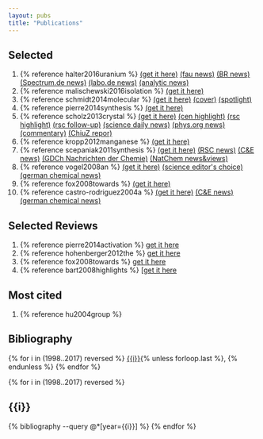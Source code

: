 ```yaml
---
layout: pubs
title: "Publications"
---
```


## Selected

<ol>
<li>{% reference halter2016uranium %}
	<a href="http://www.nature.com/nature/journal/vaop/ncurrent/abs/nature16530.html" _target="blank">(get it here)</a>
	<a href="https://www.fau.de/2016/01/news/wissenschaft/abfall-der-kernindustrie-dient-als-katalysator-fuer-die-produktion-von-wasserstoff-aus-wasser" _target="blank">(fau news)</a>
	<a href="http://www.br.de/nachrichten/mittelfranken/inhalt/katalysator-uran-uni-erlangen-102.html" _target="blank">(BR news)</a>
	<a href="http://www.spektrum.de/news/uran-zum-wasserspalten/1400543" _target="blank">(Spectrum.de news)</a>
	<a href="http://www.labo.de/news/produktion-von-wasserstoff-aus-wasser-mittels-uran-basiertem-katalysator.htm" _target="blank">(labo.de news)</a>
	<a href="http://www.analytik-news.de/Presse/2016/54.html" _target="blank">(analytic news)</a>
</li>
<li>{% reference malischewski2016isolation %}
	<a href="http://apps.webofknowledge.com/InboundService.do?mode=FullRecord&customersID=RID&IsProductCode=Yes&product=WOS&Init=Yes&Func=Frame&DestFail=http%3A%2F%2Fwww.webofknowledge.com&action=retrieve&SrcApp=RID&SrcAuth=RID&SID=Y2K5QSTTakAgNknlDRE&UT=WOS%3A000381561200035" _target="blank">(get it here)</a>
</li>
<li>{% reference schmidt2014molecular %}
	<a href="http://pubs.acs.org/doi/abs/10.1021/ja411627z" _target="blank">(get it here)</a>
	<a href="http://pubs.acs.org/doi/pdf/10.1021/ja504528n" _target="blank">(cover)</a>
	<a href="http://pubs.acs.org/action/showLargeCover?issue=407259848" _target="blank">(spotlight)</a>
</li>
<li>{% reference pierre2014synthesis %}
	<a href="http://onlinelibrary.wiley.com/doi/10.1002/anie.201402050/abstract" _target="blank">(get it here)</a>
</li>
<li>{% reference scholz2013crystal %}
	<a href="http://www.sciencemag.org/content/341/6141/62.full" _target="blank">(get it here)</a>
	<a href="http://cen.acs.org/articles/91/i27/Solving-Old-Bonding-Debate.html" _target="blank">(cen highlight)</a>
	<a href="http://www.rsc.org/chemistryworld/2013/07/norbornyl-cation-nonclassical-structure-olah-herb-brown" _target="blank">(rsc highlight)</a>
	<a href="http://www.rsc.org/chemistryworld/2013/07/norbornyl-nonclassical-cation-brown-winstein-olah" _target="blank">(rsc follow-up)</a>
	<a href="http://www.sciencedaily.com/releases/2013/07/130709124000.htm" _target="blank">(science daily news)</a>
	<a href="http://phys.org/news/2013-07-german-scientists-nonclassical-norbornyl-carbocation.html" _target="blank">(phys.org news)</a>
	<a href="http://luysii.wordpress.com/2013/07/08/schleyer-is-still-pumping-out-papers-crystallization-of-a-nonclassical-norbornyl-cation/" _target="blank">(commentary)</a>
	<a href="/assets/pdf/ChiuZ.pdf" _target="blank">(ChiuZ repor)</a>
</li>
<li>{% reference kropp2012manganese %}
	<a href="http://pubs.acs.org/doi/abs/10.1021/ja306647c" _target="blank">(get it here)</a>
</li>
<li>{% reference scepaniak2011synthesis %}
	<a href="http://www.sciencemag.org/content/331/6020/1049.full" _target="blank">(get it here)</a>
	<a href="/assets/pdf/RSC_NEWS.pdf" _target="blank">(RSC news)</a>
	<a href="/assets/pdf/C&amp;E%20News.pdf" _target="blank">(C&amp;E news)</a>
	<a href="/assets/pdf/GDCh%20NachrChem.pdf" _target="blank">(GDCh Nachrichten der Chemie)</a>
	<a href="/assets/pdf/NatChem%20news&amp;views.pdf" _target="blank">(NatChem news&amp;views)</a>
</li>
<li>{% reference vogel2008an %}
	<a href="http://www3.interscience.wiley.com/journal/117924280/abstract" _target="blank">(get it here)</a>
	<a href="/assets/pdf/science_editors_choice.pdf" _target="blank">(science editor's choice)</a>
	<a href="/assets/pdf/VogelIronNachChemie.pdf" _target="blank">(german chemical news)</a>
</li>
<li>{% reference fox2008towards %}
	<a href="http://apps.webofknowledge.com/InboundService.do?mode=FullRecord&customersID=RID&IsProductCode=Yes&product=WOS&Init=Yes&Func=Frame&DestFail=http%3A%2F%2Fwww.webofknowledge.com&action=retrieve&SrcApp=RID&SrcAuth=RID&SID=Y2K5QSTTakAgNknlDRE&UT=WOS%3A000259265200035" _target="blank">(get it here)</a>
</li>
<li>{% reference castro-rodriguez2004a %}
	<a href="http://www.sciencemag.org/cgi/content/abstract/sci;305/5691/1757?maxtoshow=&HITS=10&hits=10&RESULTFORMAT=&andorexacttitleabs=and&andorexactfulltext=and&searchid=1&FIRSTINDEX=0&volume=305&firstpage=1757&resourcetype=HWCIT" _target="blank">(get it here)</a>
	<a href="/assets/pdf/CuENewsUCO2.pdf" _target="blank">(C&amp;E news)</a>
	<a href="/assets/pdf/UOCO-German.jpg" _target="blank">(german chemical news)</a>
</li>
</ol>


## Selected Reviews

<ol>
<li>{% reference pierre2014activation %}
	<a href="http://onlinelibrary.wiley.com/doi/10.1002/9781118792797.ch05/summary" _target="blank">get it here</a>
</li>
<li>{% reference hohenberger2012the %}
	<a href="http://www.nature.com/ncomms/journal/v3/n3/full/ncomms1718.html" _target="blank">get it here</a>
</li>
<li>{% reference fox2008towards %}
	<a href="http://pubs.acs.org/cgi-bin/abstract.cgi/jacsat/2008/130/i37/abs/ja804263w.html" _target="blank">get it here</a>
</li>
<li>{% reference bart2008highlights %}
	[<a href="http://www.springerlink.com/content/y3410061814q5183/" _target="blank">get it here</a>
</li>
</ol>


## Most cited

<ol>
<li>{% reference hu2004group %}</li>
</ol>

## Bibliography

<p>
{% for i in (1998..2017) reversed %}
<a href="#{{i}}">{{i}}</a>{% unless forloop.last %}, {% endunless %}
{% endfor %}
</p>

{% for i in (1998..2017) reversed %}
<h2 id="{{i}}">{{i}} <a href="#bibliography"><i class="fa fa-arrow-up"></i></a></h2>
{% bibliography --query @*[year={{i}}] %}
{% endfor %}
